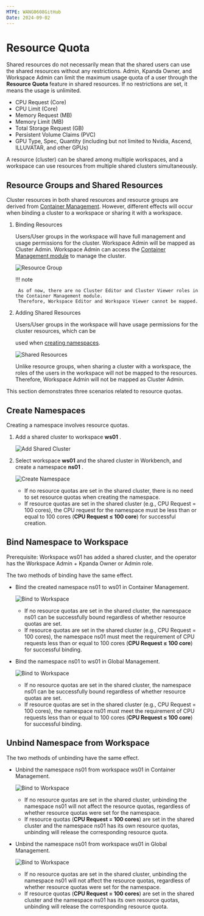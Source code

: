 ```yaml
---
MTPE: WANG0608GitHub
Date: 2024-09-02
---
```


# Resource Quota

Shared resources do not necessarily mean that the shared users can use the shared resources without
any restrictions. Admin, Kpanda Owner, and Workspace Admin can limit the maximum usage quota of a user
through the __Resource Quota__ feature in shared resources. If no restrictions are set, it means the
usage is unlimited.

- CPU Request (Core)
- CPU Limit (Core)
- Memory Request (MB)
- Memory Limit (MB)
- Total Storage Request (GB)
- Persistent Volume Claims (PVC)
- GPU Type, Spec, Quantity (including but not limited to Nvidia, Ascend, ILLUVATAR, and other GPUs)

A resource (cluster) can be shared among multiple workspaces, and a workspace can use resources from
multiple shared clusters simultaneously.

## Resource Groups and Shared Resources

Cluster resources in both shared resources and resource groups are derived from [Container Management](../../../kpanda/intro/index.md). However, different effects will occur when binding a cluster to a workspace or sharing it with a workspace.

1. Binding Resources

    Users/User groups in the workspace will have full management and usage permissions for the cluster.
    Workspace Admin will be mapped as Cluster Admin.
    Workspace Admin can access the [Container Management module](../../../kpanda/permissions/permission-brief.md)
    to manage the cluster.

    ![Resource Group](https://docs.daocloud.io/daocloud-docs-images/docs/en/docs/ghippo/images/quota01.png)

    !!! note

        As of now, there are no Cluster Editor and Cluster Viewer roles in the Container Management module.
        Therefore, Workspace Editor and Workspace Viewer cannot be mapped.

2. Adding Shared Resources

    Users/User groups in the workspace will have usage permissions for the cluster resources, which can be

    used when [creating namespaces](../../../amamba/user-guide/namespace/namespace.md).

    ![Shared Resources](https://docs.daocloud.io/daocloud-docs-images/docs/en/docs/ghippo/images/quota02.png)

    Unlike resource groups, when sharing a cluster with a workspace, the roles of the users in the workspace
    will not be mapped to the resources. Therefore, Workspace Admin will not be mapped as Cluster Admin.

This section demonstrates three scenarios related to resource quotas.

## Create Namespaces

Creating a namespace involves resource quotas.

1. Add a shared cluster to workspace __ws01__ .

    ![Add Shared Cluster](https://docs.daocloud.io/daocloud-docs-images/docs/en/docs/ghippo/images/quota03.png)

2. Select workspace __ws01__ and the shared cluster in Workbench, and create a namespace __ns01__ .

    ![Create Namespace](https://docs.daocloud.io/daocloud-docs-images/docs/en/docs/ghippo/images/quota04.png)

    - If no resource quotas are set in the shared cluster, there is no need to set resource quotas when creating
      the namespace.
    - If resource quotas are set in the shared cluster (e.g., CPU Request = 100 cores), the CPU request for the
      namespace must be less than or equal to 100 cores (__CPU Request ≤ 100 core__) for successful creation.

## Bind Namespace to Workspace

Prerequisite: Workspace ws01 has added a shared cluster, and the operator has the Workspace Admin + Kpanda Owner
or Admin role.

The two methods of binding have the same effect.

- Bind the created namespace ns01 to ws01 in Container Management.

    ![Bind to Workspace](https://docs.daocloud.io/daocloud-docs-images/docs/en/docs/ghippo/images/quota05.png)

    - If no resource quotas are set in the shared cluster, the namespace ns01 can be successfully bound regardless
      of whether resource quotas are set.
    - If resource quotas are set in the shared cluster (e.g., CPU Request = 100 cores), the namespace ns01
      must meet the requirement of CPU requests less than or equal to 100 cores (__CPU Request ≤ 100 core__)
      for successful binding.

- Bind the namespace ns01 to ws01 in Global Management.

    ![Bind to Workspace](https://docs.daocloud.io/daocloud-docs-images/docs/en/docs/ghippo/images/quota06.png)

    - If no resource quotas are set in the shared cluster, the namespace ns01 can be successfully bound
      regardless of whether resource quotas are set.
    - If resource quotas are set in the shared cluster (e.g., CPU Request = 100 cores), the namespace ns01
      must meet the requirement of CPU requests less than or equal to 100 cores (__CPU Request ≤ 100 core__)
      for successful binding.

## Unbind Namespace from Workspace

The two methods of unbinding have the same effect.

- Unbind the namespace ns01 from workspace ws01 in Container Management.

    ![Bind to Workspace](https://docs.daocloud.io/daocloud-docs-images/docs/en/docs/ghippo/images/quota07.png)

    - If no resource quotas are set in the shared cluster, unbinding the namespace ns01 will not affect the
      resource quotas, regardless of whether resource quotas were set for the namespace.
    - If resource quotas (__CPU Request = 100 cores__) are set in the shared cluster and the namespace ns01
      has its own resource quotas, unbinding will release the corresponding resource quota.

- Unbind the namespace ns01 from workspace ws01 in Global Management.

    ![Bind to Workspace](https://docs.daocloud.io/daocloud-docs-images/docs/en/docs/ghippo/images/quota08.png)

    - If no resource quotas are set in the shared cluster, unbinding the namespace ns01 will not affect the
      resource quotas, regardless of whether resource quotas were set for the namespace.
    - If resource quotas (__CPU Request = 100 cores__) are set in the shared cluster and the namespace ns01
      has its own resource quotas, unbinding will release the corresponding resource quota.
